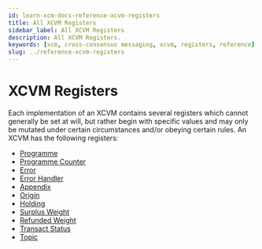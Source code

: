 ```yaml
---
id: learn-xcm-docs-reference-xcvm-registers
title: All XCVM Registers
sidebar_label: All XCVM Registers
description: All XCVM Registers.
keywords: [xcm, cross-consensus messaging, xcvm, registers, reference]
slug: ../reference-xcvm-registers
---
```


# XCVM Registers

Each implementation of an XCVM contains several registers which cannot generally be set at will, but
rather begin with specific values and may only be mutated under certain circumstances and/or obeying
certain rules. An XCVM has the following registers:

- [Programme](https://github.com/paritytech/xcm-format#31-programme)
- [Programme Counter](https://github.com/paritytech/xcm-format#32-programme-counter)
- [Error](https://github.com/paritytech/xcm-format#33-error)
- [Error Handler](https://github.com/paritytech/xcm-format#34-error-handler)
- [Appendix](https://github.com/paritytech/xcm-format#35-appendix)
- [Origin](https://github.com/paritytech/xcm-format#36-origin)
- [Holding](https://github.com/paritytech/xcm-format#37-holding-register)
- [Surplus Weight](https://github.com/paritytech/xcm-format#38-surplus-weight)
- [Refunded Weight](https://github.com/paritytech/xcm-format#39-refunded-weight)
- [Transact Status](https://github.com/paritytech/xcm-format#310-transact-status)
- [Topic](https://github.com/paritytech/xcm-format#311-topic)
